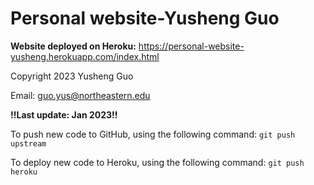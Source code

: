 # Personal website-Yusheng Guo

**Website deployed on Heroku:**
<https://personal-website-yusheng.herokuapp.com/index.html>

Copyright 2023 Yusheng Guo

Email: guo.yus@northeastern.edu

**!!Last update: Jan 2023!!**

To push new code to GitHub, using the following command:
`git push upstream`

To deploy new code to Heroku, using the following command:
`git push heroku`

